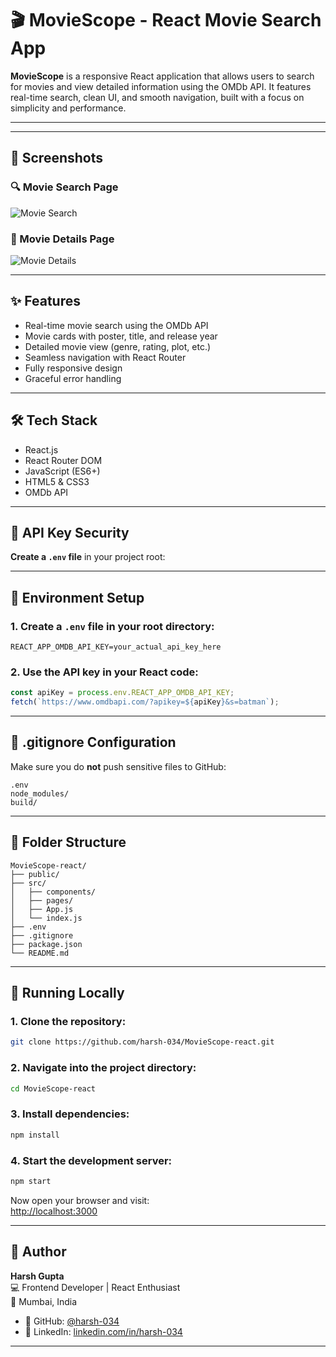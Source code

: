 # 🎬 MovieScope - React Movie Search App

**MovieScope** is a responsive React application that allows users to search for movies and view detailed information using the OMDb API. It features real-time search, clean UI, and smooth navigation, built with a focus on simplicity and performance.

---

<!-- ## 🔗 Live Demo

[👉 View Live App](https://your-live-link.netlify.app) -->

---

## 📸 Screenshots

### 🔍 Movie Search Page  
![Movie Search](https://your-uploaded-screenshot-link-1)

### 🎥 Movie Details Page  
![Movie Details](https://your-uploaded-screenshot-link-2)

---

## ✨ Features

- Real-time movie search using the OMDb API  
- Movie cards with poster, title, and release year  
- Detailed movie view (genre, rating, plot, etc.)  
- Seamless navigation with React Router  
- Fully responsive design  
- Graceful error handling

---

## 🛠️ Tech Stack

- React.js  
- React Router DOM  
- JavaScript (ES6+)  
- HTML5 & CSS3  
- OMDb API

---

## 🔐  API Key Security


**Create a `.env` file** in your project root:

---

## 🔐 Environment Setup

### 1. Create a `.env` file in your root directory:
```env
REACT_APP_OMDB_API_KEY=your_actual_api_key_here
```

### 2. Use the API key in your React code:
```js
const apiKey = process.env.REACT_APP_OMDB_API_KEY;
fetch(`https://www.omdbapi.com/?apikey=${apiKey}&s=batman`);
```

---

## 🚫 .gitignore Configuration

Make sure you do **not** push sensitive files to GitHub:

```
.env
node_modules/
build/
```

---

## 📁 Folder Structure

```
MovieScope-react/
├── public/
├── src/
│   ├── components/
│   ├── pages/
│   ├── App.js
│   └── index.js
├── .env
├── .gitignore
├── package.json
└── README.md
```

---

## 🧪 Running Locally

### 1. Clone the repository:
```bash
git clone https://github.com/harsh-034/MovieScope-react.git 
```

### 2. Navigate into the project directory:
```bash
cd MovieScope-react
```

### 3. Install dependencies:
```bash
npm install
```

### 4. Start the development server:
```bash
npm start
```

Now open your browser and visit:  
[http://localhost:3000](http://localhost:3000)

---

## 👤 Author

**Harsh Gupta**  
💻 Frontend Developer | React Enthusiast  
📍 Mumbai, India

- 🔗 GitHub: [@harsh-034](https://github.com/harsh-034)  
- 🔗 LinkedIn: [linkedin.com/in/harsh-034](https://www.linkedin.com/in/harsh-034)

---